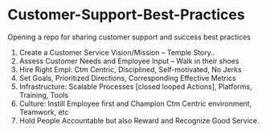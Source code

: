 # Customer-Support-Best-Practices
Opening a repo for sharing customer support and success best practices 
1.	Create a Customer Service Vision/Mission – Temple Story.. 
2.	Assess Customer Needs and Employee Input – Walk in their shoes 
3.	Hire Right Empl: Ctm Centric, Disciplined, Self-motivated, No Jerks 
4.	Set Goals, Prioritized Directions, Corresponding Effective Metrics 
5.	Infrastructure: Scalable Processes [closed looped Actions], Platforms, Training, Tools
6.	Culture: Instill Employee first and Champion Ctm Centric environment, Teamwork, etc 
7.	Hold People Accountable but also Reward and Recognize Good Service.
